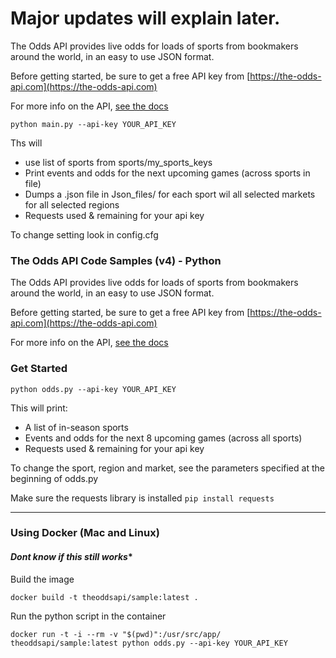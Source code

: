# Major updates will explain later.
The Odds API provides live odds for loads of sports from bookmakers around the world, in an easy to use JSON format.

Before getting started, be sure to get a free API key from [https://the-odds-api.com](https://the-odds-api.com)

For more info on the API, [see the docs](https://the-odds-api.com/liveapi/guides/v4/)

```
python main.py --api-key YOUR_API_KEY
```
Ths will
- use list of sports from sports/my_sports_keys
- Print events and odds for the next upcoming games (across sports in file)
- Dumps a .json file in Json_files/ for each sport wil all selected markets for all selected regions
- Requests used & remaining for your api key

To change setting look in config.cfg



### The Odds API Code Samples (v4) - Python

The Odds API provides live odds for loads of sports from bookmakers around the world, in an easy to use JSON format.

Before getting started, be sure to get a free API key from [https://the-odds-api.com](https://the-odds-api.com)

For more info on the API, [see the docs](https://the-odds-api.com/liveapi/guides/v4/)


### Get Started

```
python odds.py --api-key YOUR_API_KEY
```

This will print:
- A list of in-season sports
- Events and odds for the next 8 upcoming games (across all sports)
- Requests used & remaining for your api key

To change the sport, region and market, see the parameters specified at the beginning of odds.py

Make sure the requests library is installed `pip install requests`


---


### Using Docker (Mac and Linux)
#### *Dont know if this still works**
Build the image

```
docker build -t theoddsapi/sample:latest .
```

Run the python script in the container

```
docker run -t -i --rm -v "$(pwd)":/usr/src/app/ theoddsapi/sample:latest python odds.py --api-key YOUR_API_KEY
```
